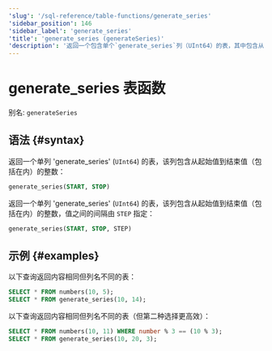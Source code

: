 ```yaml
---
'slug': '/sql-reference/table-functions/generate_series'
'sidebar_position': 146
'sidebar_label': 'generate_series'
'title': 'generate_series (generateSeries)'
'description': '返回一个包含单个`generate_series`列（UInt64）的表，其中包含从start到stop（包括）的整数。'
---
```





# generate_series 表函数

别名: `generateSeries`

## 语法 {#syntax}

返回一个单列 'generate_series' (`UInt64`) 的表，该列包含从起始值到结束值（包括在内）的整数：

```sql
generate_series(START, STOP)
```

返回一个单列 'generate_series' (`UInt64`) 的表，该列包含从起始值到结束值（包括在内）的整数，值之间的间隔由 `STEP` 指定：

```sql
generate_series(START, STOP, STEP)
```

## 示例 {#examples}

以下查询返回内容相同但列名不同的表：

```sql
SELECT * FROM numbers(10, 5);
SELECT * FROM generate_series(10, 14);
```

以下查询返回内容相同但列名不同的表（但第二种选择更高效）：

```sql
SELECT * FROM numbers(10, 11) WHERE number % 3 == (10 % 3);
SELECT * FROM generate_series(10, 20, 3);
```
